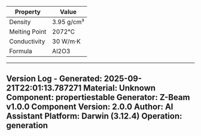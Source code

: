 | Property | Value |
|----------|-------|
| Density | 3.95 g/cm³ |
| Melting Point | 2072°C |
| Conductivity | 30 W/m·K |
| Formula | Al2O3 |


---
Version Log - Generated: 2025-09-21T22:01:13.787271
Material: Unknown
Component: propertiestable
Generator: Z-Beam v1.0.0
Component Version: 2.0.0
Author: AI Assistant
Platform: Darwin (3.12.4)
Operation: generation
---